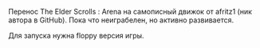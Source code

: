 Перенос The Elder Scrolls : Arena на самописный движок от afritz1 (ник автора в GitHub). Пока что неиграбелен, но активно развивается.

Для запуска нужна floppy версия игры.